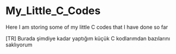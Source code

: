 # My_Little_C_Codes

Here I am storing some of my little C codes that I have done so far


[TR] Burada şimdiye kadar yaptığım küçük C kodlarımdan bazılarını saklıyorum
